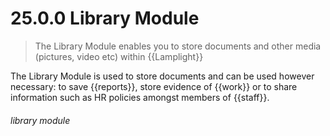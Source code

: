 # 25.0.0    Library Module

> The Library Module enables you to store documents and other media (pictures, video etc) within {{Lamplight}} 

The Library Module is used to store documents and can be used however necessary: to save {{reports}}, store evidence of {{work}} or to share information such as HR policies amongst members of {{staff}}.


###### library module

